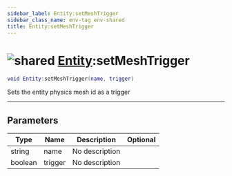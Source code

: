 ```yaml
---
sidebar_label: Entity:setMeshTrigger
sidebar_class_name: env-tag env-shared
title: Entity:setMeshTrigger
---
```


# <img src='/img/wiki/shared.png' alt='shared' classname='env-tag' /> [Entity](../entity/README.md):setMeshTrigger

```lua
void Entity:setMeshTrigger(name, trigger)
```

Sets the entity physics mesh id as a trigger<br/>

-----------------
## Parameters

| Type   | Name | Description | Optional |
| ------ | ---- | ----------- | -------: |
| string | name | No description |   |
| boolean | trigger | No description |   |
